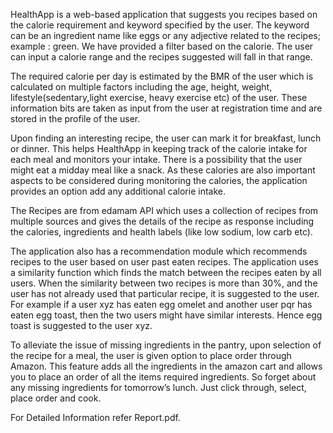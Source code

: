 HealthApp is a web-based application that suggests you recipes based on the calorie requirement and keyword specified by the user. 
The keyword can be an ingredient name  like eggs or any adjective related to the recipes; example : green. We have provided a filter based on the calorie. 
The user can input a calorie range and the recipes suggested will fall in that range. 

The required calorie per day is estimated by the BMR of the user which is calculated on multiple factors including the age, height, weight, lifestyle(sedentary,light exercise, heavy exercise etc) of the user. 
These information bits are taken as input from the user at registration time and are stored in the profile of the user.

Upon finding an interesting recipe, the user can mark it for breakfast, lunch or dinner. 
This helps HealthApp  in keeping track of the calorie intake for each meal and monitors your intake. 
There is a possibility that the user might eat a midday meal like a snack. As these calories are also important aspects to be considered during monitoring the calories, the application provides an option add any additional calorie intake. 

The Recipes are from edamam API which uses a collection of recipes from multiple sources and gives the details of the recipe as response including the calories, ingredients and health labels (like low sodium, low carb etc).

The application also has a recommendation module which recommends recipes to the user based on user past eaten recipes. 
The application uses a similarity function which finds the match between the recipes eaten by all users.
When the similarity between two recipes is more than 30%, and the user has not already used that particular recipe, it is suggested to the user. 
For example if a user xyz has eaten egg omelet and another user pqr has eaten egg toast, then the two users might have similar interests. 
Hence egg toast is suggested to the user xyz.

To alleviate the issue of missing ingredients in the pantry, upon selection of the recipe for a meal, the user is given option to place order through Amazon. 
This feature adds all the ingredients in the amazon cart and allows you to place an order of all the items required ingredients. 
So forget about any missing ingredients for tomorrow’s lunch. Just click through, select, place order and cook.

For Detailed Information refer Report.pdf.
